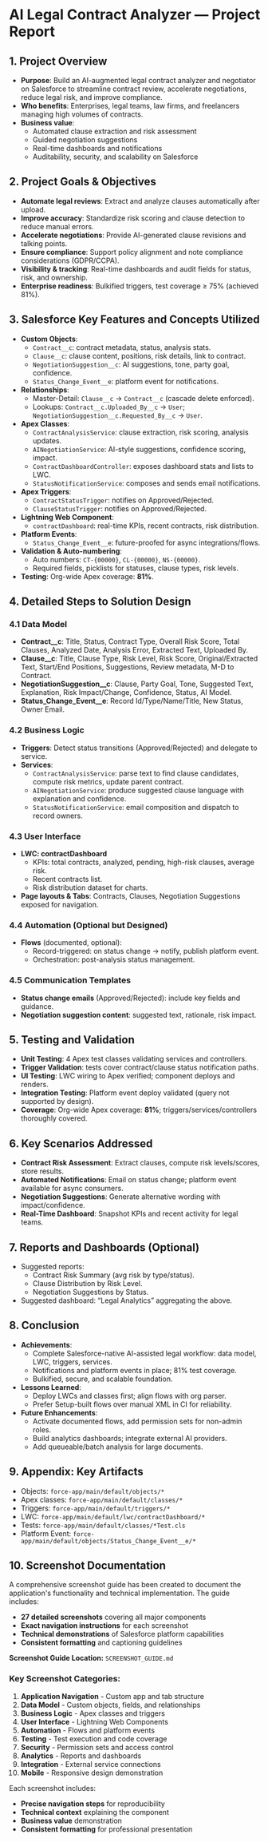 # AI Legal Contract Analyzer — Project Report

## 1. Project Overview
- **Purpose**: Build an AI-augmented legal contract analyzer and negotiator on Salesforce to streamline contract review, accelerate negotiations, reduce legal risk, and improve compliance.
- **Who benefits**: Enterprises, legal teams, law firms, and freelancers managing high volumes of contracts.
- **Business value**:
  - Automated clause extraction and risk assessment
  - Guided negotiation suggestions
  - Real-time dashboards and notifications
  - Auditability, security, and scalability on Salesforce

## 2. Project Goals & Objectives
- **Automate legal reviews**: Extract and analyze clauses automatically after upload.
- **Improve accuracy**: Standardize risk scoring and clause detection to reduce manual errors.
- **Accelerate negotiations**: Provide AI-generated clause revisions and talking points.
- **Ensure compliance**: Support policy alignment and note compliance considerations (GDPR/CCPA).
- **Visibility & tracking**: Real-time dashboards and audit fields for status, risk, and ownership.
- **Enterprise readiness**: Bulkified triggers, test coverage ≥ 75% (achieved 81%).

## 3. Salesforce Key Features and Concepts Utilized
- **Custom Objects**:
  - `Contract__c`: contract metadata, status, analysis stats.
  - `Clause__c`: clause content, positions, risk details, link to contract.
  - `NegotiationSuggestion__c`: AI suggestions, tone, party goal, confidence.
  - `Status_Change_Event__e`: platform event for notifications.
- **Relationships**:
  - Master-Detail: `Clause__c` → `Contract__c` (cascade delete enforced).
  - Lookups: `Contract__c.Uploaded_By__c` → `User`; `NegotiationSuggestion__c.Requested_By__c` → `User`.
- **Apex Classes**:
  - `ContractAnalysisService`: clause extraction, risk scoring, analysis updates.
  - `AINegotiationService`: AI-style suggestions, confidence scoring, impact.
  - `ContractDashboardController`: exposes dashboard stats and lists to LWC.
  - `StatusNotificationService`: composes and sends email notifications.
- **Apex Triggers**:
  - `ContractStatusTrigger`: notifies on Approved/Rejected.
  - `ClauseStatusTrigger`: notifies on Approved/Rejected.
- **Lightning Web Component**:
  - `contractDashboard`: real-time KPIs, recent contracts, risk distribution.
- **Platform Events**:
  - `Status_Change_Event__e`: future-proofed for async integrations/flows.
- **Validation & Auto-numbering**:
  - Auto numbers: `CT-{00000}`, `CL-{00000}`, `NS-{00000}`.
  - Required fields, picklists for statuses, clause types, risk levels.
- **Testing**: Org-wide Apex coverage: **81%**.

## 4. Detailed Steps to Solution Design
### 4.1 Data Model
- **Contract__c**: Title, Status, Contract Type, Overall Risk Score, Total Clauses, Analyzed Date, Analysis Error, Extracted Text, Uploaded By.
- **Clause__c**: Title, Clause Type, Risk Level, Risk Score, Original/Extracted Text, Start/End Positions, Suggestions, Review metadata, M-D to Contract.
- **NegotiationSuggestion__c**: Clause, Party Goal, Tone, Suggested Text, Explanation, Risk Impact/Change, Confidence, Status, AI Model.
- **Status_Change_Event__e**: Record Id/Type/Name/Title, New Status, Owner Email.

### 4.2 Business Logic
- **Triggers**: Detect status transitions (Approved/Rejected) and delegate to service.
- **Services**:
  - `ContractAnalysisService`: parse text to find clause candidates, compute risk metrics, update parent contract.
  - `AINegotiationService`: produce suggested clause language with explanation and confidence.
  - `StatusNotificationService`: email composition and dispatch to record owners.

### 4.3 User Interface
- **LWC: contractDashboard**
  - KPIs: total contracts, analyzed, pending, high-risk clauses, average risk.
  - Recent contracts list.
  - Risk distribution dataset for charts.
- **Page layouts & Tabs**: Contracts, Clauses, Negotiation Suggestions exposed for navigation.

### 4.4 Automation (Optional but Designed)
- **Flows** (documented, optional):
  - Record-triggered: on status change → notify, publish platform event.
  - Orchestration: post-analysis status management.

### 4.5 Communication Templates
- **Status change emails** (Approved/Rejected): include key fields and guidance.
- **Negotiation suggestion content**: suggested text, rationale, risk impact.

## 5. Testing and Validation
- **Unit Testing**: 4 Apex test classes validating services and controllers.
- **Trigger Validation**: tests cover contract/clause status notification paths.
- **UI Testing**: LWC wiring to Apex verified; component deploys and renders.
- **Integration Testing**: Platform event deploy validated (query not supported by design).
- **Coverage**: Org-wide Apex coverage: **81%**; triggers/services/controllers thoroughly covered.

## 6. Key Scenarios Addressed
- **Contract Risk Assessment**: Extract clauses, compute risk levels/scores, store results.
- **Automated Notifications**: Email on status change; platform event available for async consumers.
- **Negotiation Suggestions**: Generate alternative wording with impact/confidence.
- **Real-Time Dashboard**: Snapshot KPIs and recent activity for legal teams.

## 7. Reports and Dashboards (Optional)
- Suggested reports:
  - Contract Risk Summary (avg risk by type/status).
  - Clause Distribution by Risk Level.
  - Negotiation Suggestions by Status.
- Suggested dashboard: “Legal Analytics” aggregating the above.

## 8. Conclusion
- **Achievements**:
  - Complete Salesforce-native AI-assisted legal workflow: data model, LWC, triggers, services.
  - Notifications and platform events in place; 81% test coverage.
  - Bulkified, secure, and scalable foundation.
- **Lessons Learned**:
  - Deploy LWCs and classes first; align flows with org parser.
  - Prefer Setup-built flows over manual XML in CI for reliability.
- **Future Enhancements**:
  - Activate documented flows, add permission sets for non-admin roles.
  - Build analytics dashboards; integrate external AI providers.
  - Add queueable/batch analysis for large documents.

## 9. Appendix: Key Artifacts
- Objects: `force-app/main/default/objects/*`
- Apex classes: `force-app/main/default/classes/*`
- Triggers: `force-app/main/default/triggers/*`
- LWC: `force-app/main/default/lwc/contractDashboard/*`
- Tests: `force-app/main/default/classes/*Test.cls`
- Platform Event: `force-app/main/default/objects/Status_Change_Event__e/*`

## 10. Screenshot Documentation
A comprehensive screenshot guide has been created to document the application's functionality and technical implementation. The guide includes:

- **27 detailed screenshots** covering all major components
- **Exact navigation instructions** for each screenshot
- **Technical demonstrations** of Salesforce platform capabilities
- **Consistent formatting** and captioning guidelines

**Screenshot Guide Location:** `SCREENSHOT_GUIDE.md`

### Key Screenshot Categories:
1. **Application Navigation** - Custom app and tab structure
2. **Data Model** - Custom objects, fields, and relationships
3. **Business Logic** - Apex classes and triggers
4. **User Interface** - Lightning Web Components
5. **Automation** - Flows and platform events
6. **Testing** - Test execution and code coverage
7. **Security** - Permission sets and access control
8. **Analytics** - Reports and dashboards
9. **Integration** - External service connections
10. **Mobile** - Responsive design demonstration

Each screenshot includes:
- **Precise navigation steps** for reproducibility
- **Technical context** explaining the component
- **Business value** demonstration
- **Consistent formatting** for professional presentation
